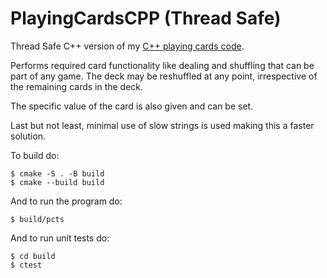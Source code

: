 # PlayingCardsCPP (Thread Safe)

Thread Safe C++ version of my [C++ playing cards code](https://github.com/ButchDean/PlayingCardsCPP "Playing Cards (Non-Thread Safe)").

Performs required card functionality like dealing and shuffling that can be part of any game. The deck may be reshuffled at any point, irrespective of the remaining cards in the deck.

The specific value of the card is also given and can be set.

Last but not least, minimal use of slow strings is used making this a faster solution.

To build do:
```
$ cmake -S . -B build
$ cmake --build build
```
And to run the program do:
```
$ build/pcts
```
And to run unit tests do:
```
$ cd build
$ ctest
```
